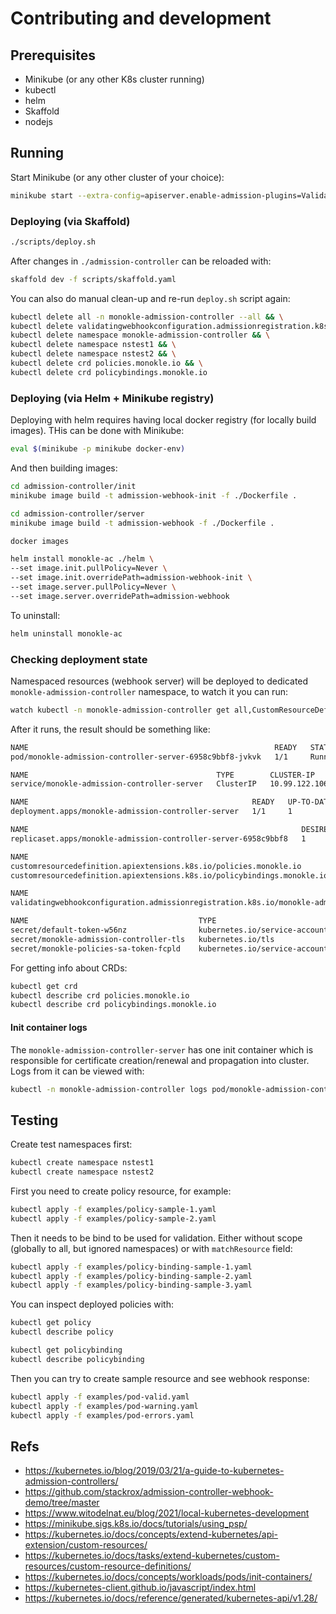 # Contributing and development

## Prerequisites

* Minikube (or any other K8s cluster running)
* kubectl
* helm
* Skaffold
* nodejs

## Running

Start Minikube (or any other cluster of your choice):

```bash
minikube start --extra-config=apiserver.enable-admission-plugins=ValidatingAdmissionWebhook
```

### Deploying (via Skaffold)

```bash
./scripts/deploy.sh
```

After changes in `./admission-controller` can be reloaded with:

```bash
skaffold dev -f scripts/skaffold.yaml
```

You can also do manual clean-up and re-run `deploy.sh` script again:

```bash
kubectl delete all -n monokle-admission-controller --all && \
kubectl delete validatingwebhookconfiguration.admissionregistration.k8s.io/monokle-admission-controller-webhook && \
kubectl delete namespace monokle-admission-controller && \
kubectl delete namespace nstest1 && \
kubectl delete namespace nstest2 && \
kubectl delete crd policies.monokle.io && \
kubectl delete crd policybindings.monokle.io
```

### Deploying (via Helm + Minikube registry)

Deploying with helm requires having local docker registry (for locally build images). THis can be done with Minikube:

```bash
eval $(minikube -p minikube docker-env)
```

And then building images:

```bash
cd admission-controller/init
minikube image build -t admission-webhook-init -f ./Dockerfile .

cd admission-controller/server
minikube image build -t admission-webhook -f ./Dockerfile .

docker images
```

```bash
helm install monokle-ac ./helm \
--set image.init.pullPolicy=Never \
--set image.init.overridePath=admission-webhook-init \
--set image.server.pullPolicy=Never \
--set image.server.overridePath=admission-webhook
```

To uninstall:

```bash
helm uninstall monokle-ac
```

### Checking deployment state

Namespaced resources (webhook server) will be deployed to dedicated `monokle-admission-controller` namespace, to watch it you can run:

```bash
watch kubectl -n monokle-admission-controller get all,CustomResourceDefinition,ValidatingWebhookConfiguration,secrets
```

After it runs, the result should be something like:

```bash
NAME                                                       READY   STATUS    RESTARTS   AGE
pod/monokle-admission-controller-server-6958c9bbf8-jvkvk   1/1     Running   0          5m11s

NAME                                          TYPE        CLUSTER-IP      EXTERNAL-IP   PORT(S)   AGE
service/monokle-admission-controller-server   ClusterIP   10.99.122.106   <none>        443/TCP   5m11s

NAME                                                  READY   UP-TO-DATE   AVAILABLE   AGE
deployment.apps/monokle-admission-controller-server   1/1     1            1           5m11s

NAME                                                             DESIRED   CURRENT   READY   AGE
replicaset.apps/monokle-admission-controller-server-6958c9bbf8   1         1         1       5m11s

NAME                                                                      CREATED AT
customresourcedefinition.apiextensions.k8s.io/policies.monokle.io         2023-10-12T12:16:04Z
customresourcedefinition.apiextensions.k8s.io/policybindings.monokle.io   2023-10-12T12:16:04Z

NAME                                                                                               WEBHOOKS   AGE
validatingwebhookconfiguration.admissionregistration.k8s.io/monokle-admission-controller-webhook   1          5m11s

NAME                                      TYPE                                  DATA   AGE
secret/default-token-w56nz                kubernetes.io/service-account-token   3      5m39s
secret/monokle-admission-controller-tls   kubernetes.io/tls                     2      5m1s
secret/monokle-policies-sa-token-fcpld    kubernetes.io/service-account-token   3      5m49s
```

For getting info about CRDs:

```bash
kubectl get crd
kubectl describe crd policies.monokle.io
kubectl describe crd policybindings.monokle.io
```

#### Init container logs

The `monokle-admission-controller-server` has one init container which is responsible for certificate creation/renewal and propagation into cluster. Logs from it can be viewed with:

```bash
kubectl -n monokle-admission-controller logs pod/monokle-admission-controller-server-... -c init
```

## Testing

Create test namespaces first:

```bash
kubectl create namespace nstest1
kubectl create namespace nstest2
```

First you need to create policy resource, for example:

```bash
kubectl apply -f examples/policy-sample-1.yaml
kubectl apply -f examples/policy-sample-2.yaml
```

Then it needs to be bind to be used for validation. Either without scope (globally to all, but ignored namespaces) or with `matchResource` field:

```bash
kubectl apply -f examples/policy-binding-sample-1.yaml
kubectl apply -f examples/policy-binding-sample-2.yaml
kubectl apply -f examples/policy-binding-sample-3.yaml
```

You can inspect deployed policies with:

```bash
kubectl get policy
kubectl describe policy

kubectl get policybinding
kubectl describe policybinding
```

Then you can try to create sample resource and see webhook response:

```bash
kubectl apply -f examples/pod-valid.yaml
kubectl apply -f examples/pod-warning.yaml
kubectl apply -f examples/pod-errors.yaml
```

## Refs

* https://kubernetes.io/blog/2019/03/21/a-guide-to-kubernetes-admission-controllers/
* https://github.com/stackrox/admission-controller-webhook-demo/tree/master
* https://www.witodelnat.eu/blog/2021/local-kubernetes-development
* https://minikube.sigs.k8s.io/docs/tutorials/using_psp/
* https://kubernetes.io/docs/concepts/extend-kubernetes/api-extension/custom-resources/
* https://kubernetes.io/docs/tasks/extend-kubernetes/custom-resources/custom-resource-definitions/
* https://kubernetes.io/docs/concepts/workloads/pods/init-containers/
* https://kubernetes-client.github.io/javascript/index.html
* https://kubernetes.io/docs/reference/generated/kubernetes-api/v1.28/
